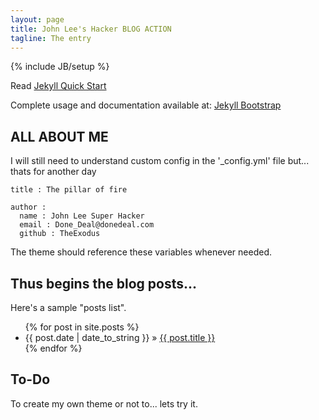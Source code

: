 ```yaml
---
layout: page
title: John Lee's Hacker BLOG ACTION
tagline: The entry
---
```

{% include JB/setup %}

Read [Jekyll Quick Start](http://jekyllbootstrap.com/usage/jekyll-quick-start.html)

Complete usage and documentation available at: [Jekyll Bootstrap](http://jekyllbootstrap.com)

## ALL ABOUT ME

I will still need to understand custom config in the '_config.yml' file but... thats for another day
    
    title : The pillar of fire
    
    author :
      name : John Lee Super Hacker
      email : Done_Deal@donedeal.com
      github : TheExodus


The theme should reference these variables whenever needed.
    
## Thus begins the blog posts...

Here's a sample "posts list".

<ul class="posts">
  {% for post in site.posts %}
    <li><span>{{ post.date | date_to_string }}</span> &raquo; <a href="{{ BASE_PATH }}{{ post.url }}">{{ post.title }}</a></li>
  {% endfor %}
</ul>

## To-Do

To create my own theme or not to... lets try it.


